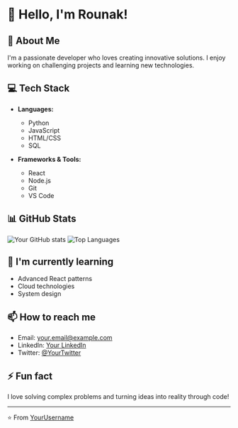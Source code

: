 # 👋 Hello, I'm Rounak!

## 🚀 About Me
I'm a passionate developer who loves creating innovative solutions. I enjoy working on challenging projects and learning new technologies.

## 💻 Tech Stack
- **Languages:** 
  - Python
  - JavaScript
  - HTML/CSS
  - SQL

- **Frameworks & Tools:**
  - React
  - Node.js
  - Git
  - VS Code

## 📊 GitHub Stats
![Your GitHub stats](https://github-readme-stats.vercel.app/api?username=yourusername&show_icons=true&theme=radical)
![Top Languages](https://github-readme-stats.vercel.app/api/top-langs/?username=yourusername&layout=compact&theme=radical)

## 🌱 I'm currently learning
- Advanced React patterns
- Cloud technologies
- System design

## 📫 How to reach me
- Email: your.email@example.com
- LinkedIn: [Your LinkedIn](https://linkedin.com/in/yourprofile)
- Twitter: [@YourTwitter](https://twitter.com/yourtwitter)

## ⚡ Fun fact
I love solving complex problems and turning ideas into reality through code!

---
⭐️ From [YourUsername](https://github.com/yourusername) 
